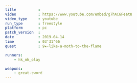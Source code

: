 ```yaml
---
title          :
video          : https://www.youtube.com/embed/g7hAC6Feat8
video_type     : youtube
run_type       : freestyle
platform       : pc
patch_version  :
date           : 2019-04-14
time           : 03'31"66
quest          : 9★-like-a-moth-to-the-flame

runners:
    - hk_mh_olay

weapons:
    - great-sword
---
```

